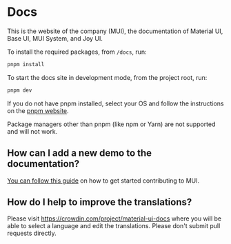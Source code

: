 # Docs

This is the website of the company (MUI), the documentation of Material UI, Base UI, MUI System, and Joy UI.

To install the required packages, from `/docs`, run:

```bash
pnpm install
```

To start the docs site in development mode, from the project root, run:

```bash
pnpm dev
```

If you do not have pnpm installed, select your OS and follow the instructions on the [pnpm website](https://pnpm.io/installation).

Package managers other than pnpm (like npm or Yarn) are not supported and will not work.

## How can I add a new demo to the documentation?

[You can follow this guide](https://github.com/mui/material-ui/blob/HEAD/CONTRIBUTING.md)
on how to get started contributing to MUI.

## How do I help to improve the translations?

Please visit https://crowdin.com/project/material-ui-docs where you will be able to select a language and edit the translations.
Please don't submit pull requests directly.
